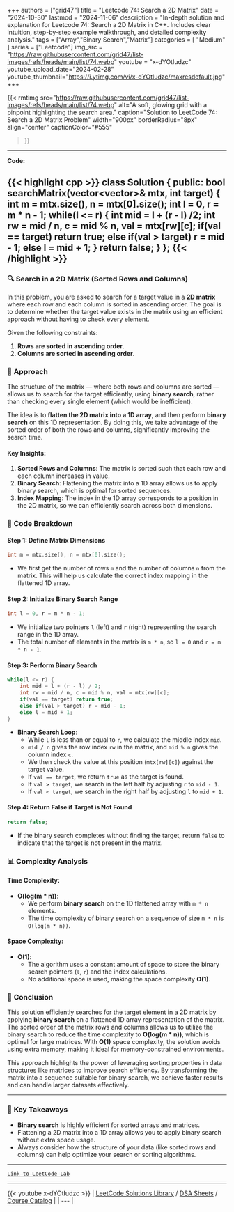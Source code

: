 
+++
authors = ["grid47"]
title = "Leetcode 74: Search a 2D Matrix"
date = "2024-10-30"
lastmod = "2024-11-06"
description = "In-depth solution and explanation for Leetcode 74: Search a 2D Matrix in C++. Includes clear intuition, step-by-step example walkthrough, and detailed complexity analysis."
tags = ["Array","Binary Search","Matrix"]
categories = [
    "Medium"
]
series = ["Leetcode"]
img_src = "https://raw.githubusercontent.com/grid47/list-images/refs/heads/main/list/74.webp"
youtube = "x-dYOtIudzc"
youtube_upload_date="2024-02-28"
youtube_thumbnail="https://i.ytimg.com/vi/x-dYOtIudzc/maxresdefault.jpg"
+++


{{< rmtimg 
    src="https://raw.githubusercontent.com/grid47/list-images/refs/heads/main/list/74.webp" 
    alt="A soft, glowing grid with a pinpoint highlighting the search area."
    caption="Solution to LeetCode 74: Search a 2D Matrix Problem"
    width="900px"
    borderRadius="8px"
    align="center" 
    captionColor="#555"
>}}
---
**Code:**

{{< highlight cpp >}}
class Solution {
public:
    bool searchMatrix(vector<vector<int>>& mtx, int target) {
        int m = mtx.size(), n = mtx[0].size();
        int l = 0, r = m * n - 1;
        while(l <= r) {
            int mid = l + (r - l) /2;
            int rw = mid / n, c = mid % n, val = mtx[rw][c];
                 if(val == target) return true;
            else if(val  > target) r = mid - 1;
            else                   l = mid + 1;
        }
        return false;
    }
};
{{< /highlight >}}
---


### 🔍 **Search in a 2D Matrix (Sorted Rows and Columns)**

In this problem, you are asked to search for a target value in a **2D matrix** where each row and each column is sorted in ascending order. The goal is to determine whether the target value exists in the matrix using an efficient approach without having to check every element.

Given the following constraints:
1. **Rows are sorted in ascending order**.
2. **Columns are sorted in ascending order**.

### 🚀 **Approach**

The structure of the matrix — where both rows and columns are sorted — allows us to search for the target efficiently, using **binary search**, rather than checking every single element (which would be inefficient).

The idea is to **flatten the 2D matrix into a 1D array**, and then perform **binary search** on this 1D representation. By doing this, we take advantage of the sorted order of both the rows and columns, significantly improving the search time.

#### Key Insights:
1. **Sorted Rows and Columns**: The matrix is sorted such that each row and each column increases in value.
2. **Binary Search**: Flattening the matrix into a 1D array allows us to apply binary search, which is optimal for sorted sequences.
3. **Index Mapping**: The index in the 1D array corresponds to a position in the 2D matrix, so we can efficiently search across both dimensions.

### 📝 **Code Breakdown**

#### Step 1: Define Matrix Dimensions
```cpp
int m = mtx.size(), n = mtx[0].size();
```
- We first get the number of rows `m` and the number of columns `n` from the matrix. This will help us calculate the correct index mapping in the flattened 1D array.

#### Step 2: Initialize Binary Search Range
```cpp
int l = 0, r = m * n - 1;
```
- We initialize two pointers `l` (left) and `r` (right) representing the search range in the 1D array.
- The total number of elements in the matrix is `m * n`, so `l = 0` and `r = m * n - 1`.

#### Step 3: Perform Binary Search
```cpp
while(l <= r) {
    int mid = l + (r - l) / 2;
    int rw = mid / n, c = mid % n, val = mtx[rw][c];
    if(val == target) return true;
    else if(val > target) r = mid - 1;
    else l = mid + 1;
}
```
- **Binary Search Loop**:
    - While `l` is less than or equal to `r`, we calculate the middle index `mid`.
    - `mid / n` gives the row index `rw` in the matrix, and `mid % n` gives the column index `c`.
    - We then check the value at this position (`mtx[rw][c]`) against the target value.
    - If `val == target`, we return `true` as the target is found.
    - If `val > target`, we search in the left half by adjusting `r` to `mid - 1`.
    - If `val < target`, we search in the right half by adjusting `l` to `mid + 1`.

#### Step 4: Return False if Target is Not Found
```cpp
return false;
```
- If the binary search completes without finding the target, return `false` to indicate that the target is not present in the matrix.

### 📊 **Complexity Analysis**

#### Time Complexity:
- **O(log(m * n))**:
    - We perform **binary search** on the 1D flattened array with `m * n` elements.
    - The time complexity of binary search on a sequence of size `m * n` is `O(log(m * n))`.

#### Space Complexity:
- **O(1)**:
    - The algorithm uses a constant amount of space to store the binary search pointers (`l`, `r`) and the index calculations.
    - No additional space is used, making the space complexity **O(1)**.

### 🎯 **Conclusion**

This solution efficiently searches for the target element in a 2D matrix by applying **binary search** on a flattened 1D array representation of the matrix. The sorted order of the matrix rows and columns allows us to utilize the binary search to reduce the time complexity to **O(log(m * n))**, which is optimal for large matrices. With **O(1)** space complexity, the solution avoids using extra memory, making it ideal for memory-constrained environments.

This approach highlights the power of leveraging sorting properties in data structures like matrices to improve search efficiency. By transforming the matrix into a sequence suitable for binary search, we achieve faster results and can handle larger datasets effectively.

---

### 🌟 **Key Takeaways**
- **Binary search** is highly efficient for sorted arrays and matrices.
- Flattening a 2D matrix into a 1D array allows you to apply binary search without extra space usage.
- Always consider how the structure of your data (like sorted rows and columns) can help optimize your search or sorting algorithms.

---

[`Link to LeetCode Lab`](https://leetcode.com/problems/search-a-2d-matrix/description/)

---
{{< youtube x-dYOtIudzc >}}
| [LeetCode Solutions Library](https://grid47.xyz/leetcode/) / [DSA Sheets](https://grid47.xyz/sheets/) / [Course Catalog](https://grid47.xyz/courses/) |
| --- |
